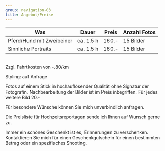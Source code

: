 ```yaml
---
group: navigation-03
title: Angebot/Preise
---
```

Was | Dauer | Preis | Anzahl Fotos
---|---|---|---
Pferd/Hund mit Zweibeiner | ca. 1.5 h | 160.- | 15 Bilder
Sinnliche Portraits | ca. 1.5 h | 160.- | 15 Bilder

<br>
Zzgl. Fahrtkosten von -.80/km 

Styling: auf Anfrage

Fotos auf einem Stick in hochauflösender Qualität ohne Signatur der Fotografin.
Nachbearbeitung der Bilder ist im Preis inbegriffen.
Für jedes weitere Bild 20.-

Für besondere Wünsche können Sie mich unverbindlich anfragen.

Die Preisliste für Hochzeitsreportagen sende ich Ihnen auf Wunsch gerne zu.

Immer ein schönes Geschenkt ist es, Erinnerungen zu verschenken. Kontaktieren Sie mich für einen Geschenkgutschein für einen bestimmten Betrag oder ein spezifisches Shooting.
